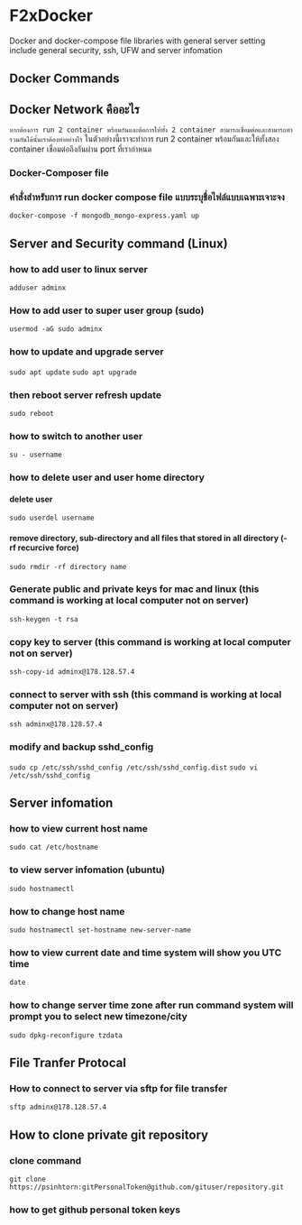 # F2xDocker
Docker and docker-compose file libraries
with general server setting include general security, ssh, UFW and server infomation

## Docker Commands
## Docker Network คืออะไร
`หากต้องการ run 2 container พร้อมกันและต้อการให้ทั้ง 2 container สามารถเชื่อมต่อและสามารถทำรวมกันได้นั้นเราต้องทำอย่างไร`
ในตัวอย่างนี้เราจะทำการ run 2 container พร้อมกันและให้ทั้งสอง container เชื่อมต่อถึงกันผ่าน port ที่เรากำหนด

### Docker-Composer file 

### คำสั่งสำหรับการ run docker compose file แบบระบุชื่อไฟล์แบบเฉพาะเจาะจง
`docker-compose -f mongodb_mongo-express.yaml up`

## Server and Security command (Linux)
### how to add user to linux server
`adduser adminx`
### How to add user to super user group (sudo)
`usermod -aG sudo adminx`
### how to update and upgrade server
`sudo apt update`
`sudo apt upgrade`
### then reboot server refresh update 
`sudo reboot`

### how to switch to another user
`su - username`

### how to delete user and user home directory 
#### delete user 
`sudo userdel username`
#### remove directory, sub-directory and all files that stored in all directory (-rf recurcive force) 
`sudo rmdir -rf directory name`

### Generate public and private keys for mac and linux (this command is working at local computer not on server)
`ssh-keygen -t rsa`
### copy key to server (this command is working at local computer not on server)
`ssh-copy-id adminx@178.128.57.4`
### connect to server with ssh (this command is working at local computer not on server)
`ssh adminx@178.128.57.4`
### modify and backup sshd_config 
`sudo cp /etc/ssh/sshd_config /etc/ssh/sshd_config.dist`
`sudo vi /etc/ssh/sshd_config`

## Server infomation
### how to view current host name
`sudo cat /etc/hostname`
### to view server infomation (ubuntu)
`sudo hostnamectl`
### how to change host name
`sudo hostnamectl set-hostname new-server-name`
### how to view current date and time system will show you UTC time
`date`
### how to change server time zone after run command system will prompt you to select new timezone/city
`sudo dpkg-reconfigure tzdata`

## File Tranfer Protocal
### How to connect to server via sftp for file transfer
`sftp adminx@178.128.57.4`


## How to clone private git repository
### clone command
`git clone https://psinhtorn:gitPersonalToken@github.com/gituser/repository.git`
### how to get github personal token keys



